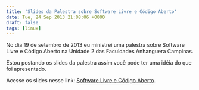 ```yaml
---
title: 'Slides da Palestra sobre Software Livre e Código Aberto'
date: Tue, 24 Sep 2013 21:08:06 +0000
draft: false
tags: [linux]
---
```

No dia 19 de setembro de 2013 eu ministrei uma palestra sobre Software Livre e Código Aberto na Unidade 2 das Faculdades Anhanguera Campinas.

Estou postando os slides da palestra assim você pode ter uma idéia do que foi apresentado.

Acesse os slides nesse link: [Software Livre e Código Aberto](http://silvino.net/wp-content/uploads/2013/09/Software_Livre_e_Codigo_Aberto.pdf).